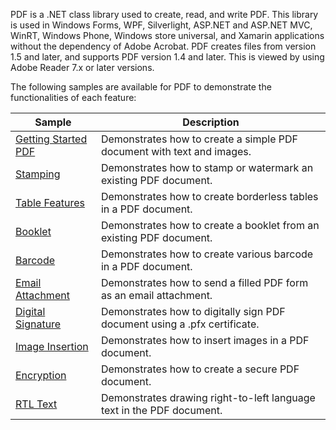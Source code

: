 PDF is a .NET class library used to create, read, and write PDF. This library is used in Windows Forms, WPF, Silverlight, ASP.NET and ASP.NET MVC, WinRT, Windows Phone, Windows store universal, and Xamarin applications without the dependency of Adobe Acrobat. PDF creates files from version 1.5 and later, and supports PDF version 1.4 and later. This is viewed by using Adobe Reader 7.x or later versions.

The following samples are available for PDF to demonstrate the functionalities of each feature:

| Sample | Description |
| ------ | ----------- |
| [Getting Started PDF](PDF/Samples/GettingStartedPDF) | Demonstrates how to create a simple PDF document with text and images. |
| [Stamping](PDF/Samples/Stamping) | Demonstrates how to stamp or watermark an existing PDF document. |
| [Table Features](PDF/Samples/TableFeatures) | Demonstrates how to create borderless tables in a PDF document. |
| [Booklet](PDF/Samples/Booklet) | Demonstrates how to create a booklet from an existing PDF document. |
| [Barcode](PDF/Samples/Barcode) | Demonstrates how to create various barcode in a PDF document. |
| [Email Attachment](PDF/Samples/MailAttachment) | Demonstrates how to send a filled PDF form as an email attachment. |
| [Digital Signature](PDF/Samples/DigitalSiganture) | Demonstrates how to digitally sign PDF document using a .pfx certificate. |
| [Image Insertion](PDF/Samples/ImageInsertion) | Demonstrates how to insert images in a PDF document. |
| [Encryption](PDF/Samples/Encryption) | Demonstrates how to create a secure PDF document. |
| [RTL Text](PDF/Samples/RTLSupport) | Demonstrates drawing right-to-left language text in the PDF document. |
